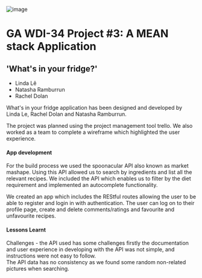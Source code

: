 ![image](https://ga-dash.s3.amazonaws.com/production/assets/logo-9f88ae6c9c3871690e33280fcf557f33.png)
# GA WDI-34  Project #3: A MEAN stack Application
## 'What's in your fridge?'


 - Linda Lê
 - Natasha Ramburrun
 - Rachel Dolan


 What's in your fridge application has been designed and developed by Linda Le, Rachel Dolan and Natasha Ramburrun.

 The project was planned using the project management tool trello. We also worked as a team to complete a wireframe which highlighted the user experience.  

 #### App development


 For the build process we used the spoonacular API also known as market mashape. Using this API allowed us to search by ingredients and list all the relevant recipes. We included the API which enables us to filter by the diet requirement and implemented an autocomplete functionality.

 We created an app which includes the REStful routes allowing the user to be able to register and login in with authentication. The user can log on to their profile page, create and delete comments/ratings and favourite and unfavourite recipes.

 #### Lessons Learnt

 Challenges -
 the API used has some challenges firstly the documentation and user experience in developing with the API was not simple, and instructions were not easy to follow.  
 The API data has no consistency as we found some random non-related pictures when searching.
